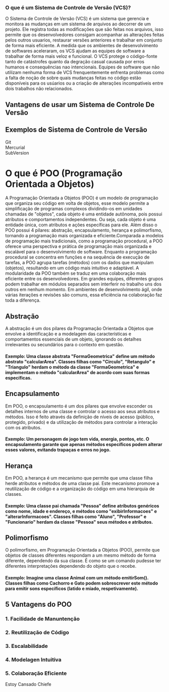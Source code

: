 ### O que é um Sistema de Controle de Versão (VCS)?

O Sistema de Controle de Versão (VCS) é um sistema que gerencia e monitora as mudanças em um sistema de arquivos ao decorrer de um projeto. Ele registra todas as modificações que são feitas nos arquivos, isso permite que os desenvolvedores consigam acompanhar as alterações feitas pelos outros usuarios, restaurar versões anteriores e trabalhar em conjunto de forma mais eficiente. A medida que os ambientes de desenvolvimento de softwares aceleraram, os VCS ajudam as equipes de software a trabalhar de forma mais veloz e funcional. O VCS protege o código-fonte tanto de catástrofes quanto
da degração casual causada por erros humanos e consequências nao intencionais. Equipes de software que não utilizam nenhuma forma de VCS frenquentemente enfrenta problemas como a falta de noção de sobre quais mudanças feitas no código estão disponíveis para os usúarios ou a criação de alterações incompatíveis entre dois trabalhos não relacionados.

## Vantagens de usar um Sistema de Controle De Versão

## Exemplos de Sistema de Controle de Versão

Git  
Mercurial  
SubVersion




# O que é POO (Programação Orientada a Objetos)

A Programação Orientada a Objetos (POO) é um modelo de programação que organiza seu código em volta de objetos, esse modelo permite a simplificação de programas complexos dividindo-os em unidades chamadas de "objetos", cada objeto é uma entidade autônoma, pois possui atributos e comportamentos independentes. Ou seja, cada objeto é uma entidade única, com atributos e ações específicas para ele. Além disso o POO possui 4 pilares: abstração, encapsulamento, herança e polimorfismo, tornando a programação mais organizada e eficiente.Comparada a modelos de programação mais tradicionais, como a programação procedural, a POO oferece uma perspectiva e prática de programação mais organizada e escalável para o desenvolvimento de software. Enquanto a programação procedural se concentra em funções e na sequência de execução de tarefas, a POO agrupa tarefas (métodos) com os dados que manipulam (objetos), resultando em um código mais intuitivo e adaptável. A modularidade da POO também se traduz em uma colaboração mais eficiente entre os desenvolvedores. Em grandes equipes, diferentes grupos podem trabalhar em módulos separados sem interferir no trabalho uns dos outros em nenhum momento. Em ambientes de desenvolvimento ágil, onde várias iterações e revisões são comuns, essa eficiência na colaboração faz toda a diferença.


## Abstração
A abstração é um dos pilares da Programação Orientada a Objetos que envolve a identificação e a modelagem das características e comportamentos essenciais de um objeto, ignorando os detalhes irrelevantes ou secundários para o contexto em questão.

#### Exemplo: Uma classe abstrata "FormaGeometrica" define um método abstrato "calcularArea". Classes filhas como "Circulo", "Retangulo" e "Triangulo" herdam o método da classe "FormaGeometrica" e implementam o método "calcularArea" de acordo com suas formas específicas. 

## Encapsulamento

Em POO, o encapsulamento é um dos pilares que  envolve esconder os detalhes internos de uma classe e controlar o acesso aos seus atributos e métodos. Isso é feito através da definição de níveis de acesso (público, protegido, privado) e da utilização de métodos  para controlar a interação com os atributos. 

#### Exemplo: Um personagem de jogo tem vida, energia, pontos, etc. O encapsulamento garante que apenas métodos específicos podem alterar esses valores, evitando trapaças e erros no jogo. 

## Herança
Em POO, a herança é um mecanismo que permite que uma classe filha herde atributos e métodos de uma classe pai. Este mecanismo promove a reutilização de código e a organização do código em uma hierarquia de classes.

#### Exemplo: Uma classe pai chamada "Pessoa" define atributos genéricos como nome, idade e endereço, e métodos como "exibirInformacoes" e "alterarInformacoes". Classes filhas como "Aluno", "Professor" e "Funcionario" herdam da classe "Pessoa" seus métodos e atributos.

## Polimorfismo
O polimorfismo, em Programação Orientada a Objetos (POO), permite que objetos de classes diferentes respondam a um mesmo método de forma diferente, dependendo da sua classe. É como se um comando  pudesse ter diferentes interpretações dependendo do objeto que o recebe.

#### Exemplo: Imagine uma classe Animal com um método emitirSom(). Classes filhas como Cachorro e Gato podem sobrescrever este método para emitir sons específicos (latido e miado, respetivamente).

## 5 Vantagens do POO

### 1. Facilidade de Manuntenção
### 2. Reutilização de Código
### 3. Escalabilidade
### 4. Modelagen Intuitiva
### 5. Colaboração Eficiente

Estoy Cansado Chiefe